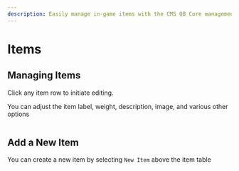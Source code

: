 ```yaml
---
description: Easily manage in-game items with the CMS QB Core management panel!
---
```


# Items

## Managing Items

Click any item row to initiate editing.

You can adjust the item label, weight, description, image, and various other options

<div align="left">

<figure><img src="https://i.imgur.com/f547HVl.png" alt=""><figcaption></figcaption></figure>

</div>

## Add a New Item

You can create a new item by selecting `New Item` above the item table

<figure><img src="https://i.imgur.com/ledRRX9.png" alt=""><figcaption></figcaption></figure>
